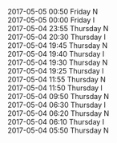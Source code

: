 2017-05-05 00:50 Friday  N  
2017-05-05 00:00 Friday  I  
2017-05-04 23:55 Thursday  N  
2017-05-04 20:30 Thursday  I  
2017-05-04 19:45 Thursday  N  
2017-05-04 19:40 Thursday  I  
2017-05-04 19:30 Thursday  N  
2017-05-04 19:25 Thursday  I  
2017-05-04 11:55 Thursday  N  
2017-05-04 11:50 Thursday  I  
2017-05-04 09:50 Thursday  N  
2017-05-04 06:30 Thursday  I  
2017-05-04 06:20 Thursday  N  
2017-05-04 06:10 Thursday  I  
2017-05-04 05:50 Thursday  N  
